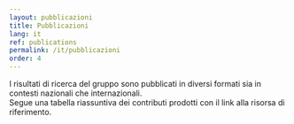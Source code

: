 ```yaml
---
layout: pubblicazioni 
title: Pubblicazioni 
lang: it
ref: publications 
permalink: /it/pubblicazioni
order: 4
---
```


I risultati di ricerca del gruppo sono pubblicati in diversi formati sia in
contesti nazionali che internazionali.   
Segue una tabella riassuntiva dei
contributi prodotti con il link alla risorsa di riferimento.


